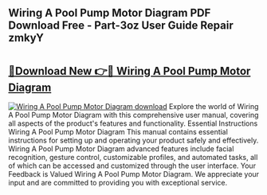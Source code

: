 ## Wiring A Pool Pump Motor Diagram PDF Download Free - Part-3oz User Guide Repair zmkyY

# <h2><a href="http://dfj53yz.blite.top/?on=Wiring+A+Pool+Pump+Motor+Diagram">🔗Download New 👉🔴 Wiring A Pool Pump Motor Diagram</a></h2>

[![Wiring A Pool Pump Motor Diagram download](https://i.imgur.com/lujVjoI.png)](http://dfj53yz.blite.top/?on=Wiring+A+Pool+Pump+Motor+Diagram)
Explore the world of Wiring A Pool Pump Motor Diagram with this comprehensive user manual, covering all aspects of the product's features and functionality. Essential Instructions Wiring A Pool Pump Motor Diagram This manual contains essential instructions for setting up and operating your product safely and effectively. Wiring A Pool Pump Motor Diagram advanced features include facial recognition, gesture control, customizable profiles, and automated tasks, all of which can be accessed and customized through the user interface. Your Feedback is Valued Wiring A Pool Pump Motor Diagram. We appreciate your input and are committed to providing you with exceptional service.
